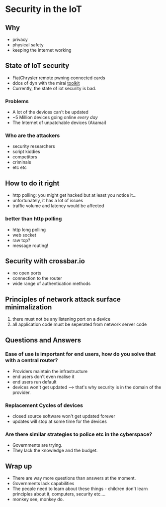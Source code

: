 # Security in the IoT

## Why
- privacy
- physical safety
- keeping the internet working

## State of IoT security
- FiatChrysler remote pwning connected cards
- ddos of dyn with the mirai [toolkit](https://krebsonsecurity.com/2016/10/source-code-for-iot-botnet-mirai-released/)
- Currently, the state of iot security is bad.

### Problems
- A lot of the devices can't be updated
- ~5 Million devices going online *every day*
- The Internet of unpatchable devices (Akamai)

### Who are the attackers
- security researchers
- script kiddies
- competitors
- criminals
- etc etc

## How to do it right
- http polling: you might get hacked but at least you notice it...
- unfortunately, it has a lot of issues
- traffic volume and latency would be affected

### better than http polling
- http long polling
- web socket
- raw tcp?
- message routing!

## Security with crossbar.io
- no open ports
- connection to the router
- wide range of authentication methods

## Principles of network attack surface minimalization
1) there must not be any listening port on a device
2) all application code must be seperated from network server code


## Questions and Answers

### Ease of use is important for end users, how do you solve that with a central router?
- Providers maintain the infrastructure
- end users don't even realise it
- end users run default
- devices won't get updated --> that's why security is in the domain of the provider.

### Replacement Cycles of devices
- closed source software won't get updated forever
- updates will stop at some time for the devices

### Are there similar strategies to police etc in the cyberspace?
- Governments are trying. 
- They lack the knowledge and the budget.

 ## Wrap up
 - There are way more questions than answers at the moment.
 - Governments lack capabilities
 - The people need to learn about these things - children don't learn principles about it, computers, security etc....
 - monkey see, monkey do. 
